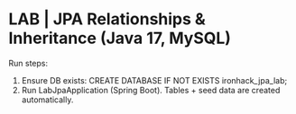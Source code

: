# LAB | JPA Relationships & Inheritance (Java 17, MySQL)
Run steps:
1) Ensure DB exists:
   CREATE DATABASE IF NOT EXISTS ironhack_jpa_lab;
2) Run LabJpaApplication (Spring Boot). Tables + seed data are created automatically.

